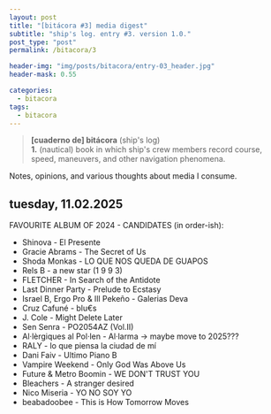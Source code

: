 ```yaml
---
layout: post
title: "[bitácora #3] media digest"
subtitle: "ship's log. entry #3. version 1.0."
post_type: "post"
permalink: /bitacora/3

header-img: "img/posts/bitacora/entry-03_header.jpg"
header-mask: 0.55

categories:
  - bitacora
tags:
  - bitacora
---
```


> **[cuaderno de] bitácora** (ship's log)
> <br>
> **1.** (nautical) book in which ship's crew members record course, speed, maneuvers, and other navigation phenomena.

Notes, opinions, and various thoughts about media I consume.


## tuesday, 11.02.2025

FAVOURITE ALBUM OF 2024 - CANDIDATES (in order-ish):
 - Shinova - El Presente
 - Gracie Abrams - The Secret of Us
 - Shoda Monkas - LO QUE NOS QUEDA DE GUAPOS
 - Rels B - a new star (1 9 9 3)
 - FLETCHER - In Search of the Antidote
 - Last Dinner Party - Prelude to Ecstasy
 - Israel B, Ergo Pro & Ill Pekeño - Galerias Deva
 - Cruz Cafuné - blu€s
 - J. Cole - Might Delete Later
 - Sen Senra - PO2054AZ (Vol.II)
 - Al·lèrgiques al Pol·len - Al·larma -> maybe move to 2025???
 - RALY - lo que piensa la ciudad de mí
 - Dani Faiv - Ultimo Piano B
 - Vampire Weekend - Only God Was Above Us
 - Future & Metro Boomin - WE DON'T TRUST YOU
 - Bleachers - A stranger desired
 - Nico Miseria - YO NO SOY YO
 - beabadoobee - This is How Tomorrow Moves